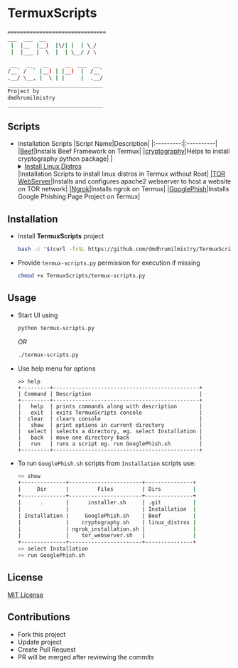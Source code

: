 # TermuxScripts

```bash
===============================
___  ___  __
 |  |__  |__)  |\/| |  | \_/
 |  |___ |  \  |  | \__/ / \

 __   __   __     __  ___  __
/__` /  ` |__) | |__)  |  /__`
.__/ \__, |  \ | |     |  .__/
______________________________
Project by
dmdhrumilmistry
______________________________
```

## Scripts

- Installation Scripts
  |Script Name|Description|
  |:---------:|:----------|
  |[Beef](https://github.com/dmdhrumilmistry/TermuxScripts/blob/main/Installation/Beef/beef-installer.sh)|Installs Beef Framework on Termux|
  |[cryptography](https://github.com/dmdhrumilmistry/TermuxScripts/blob/main/Installation/cryptography.sh)|Helps to install cryptography python package|
  |<details><summary>[Install Linux Distros](https://github.com/dmdhrumilmistry/TermuxScripts/tree/main/Installation/linux_distros)</summary><br>[Ubuntu](https://github.com/dmdhrumilmistry/TermuxScripts/blob/main/Installation/linux_distros/ubuntu.sh)</details>|Installation Scripts to install linux distros in Termux without Root|
  |[TOR WebServer](https://github.com/dmdhrumilmistry/TermuxScripts/blob/main/Installation/tor_webserver.sh)|Installs and configures apache2 webserver to host a website on TOR network|
  |[Ngrok](https://github.com/dmdhrumilmistry/TermuxScripts/blob/main/Installation/ngrok_installation.sh)|Installs ngrok on Termux|
  |[GooglePhish](https://github.com/dmdhrumilmistry/TermuxScripts/blob/main/Installation/GooglePhish.sh)|Installs Google Phishing Page Project on Termux|
  
## Installation

- Install **TermuxScripts** project

  ```bash
  bash -c "$(curl -fsSL https://github.com/dmdhrumilmistry/TermuxScripts/blob/main/installer.sh?raw=True)"
  ```

- Provide `termux-scripts.py` permission for execution if missing

  ```bash
  chmod +x TermuxScripts/termux-scripts.py
  ```

## Usage

- Start UI using

    ```bash
    python termux-scripts.py
    ```

    _OR_

    ```bash
    ./termux-scripts.py
    ```

- Use help menu for options

    ```
    >> help
    +---------+----------------------------------------------+
    | Command | Description                                  |
    +---------+----------------------------------------------+
    |   help  | prints commands along with description       |
    |   exit  | exits TermuxScripts console                  |
    |  clear  | clears console                               |
    |   show  | print options in current directory           |
    |  select | selects a directory, eg. select Installation |
    |   back  | move one directory back                      |
    |   run   | runs a script eg. run GooglePhish.sh         |
    +---------+----------------------------------------------+
    ```

- To run `GooglePhish.sh` scripts from `Installation` scripts use:

  ```bash
  >> show
  +--------------+-----------------------+---------------+
  |     Dir      |         Files         | Dirs          |
  +--------------+-----------------------+---------------+
  |      .       |      installer.sh     | .git          |
  |              |                       | Installation  |
  | Installation |     GooglePhish.sh    | Beef          |
  |              |    cryptography.sh    | linux_distros |
  |              | ngrok_installation.sh |               |
  |              |    tor_webserver.sh   |               |
  +--------------+-----------------------+---------------+
  >> select Installation 
  >> run GooglePhish.sh
  ```

## License

[MIT License](https://github.com/dmdhrumilmistry/TermuxScripts/blob/main/LICENSE)

## Contributions

- Fork this project
- Update project
- Create Pull Request
- PR will be merged after reviewing the commits
